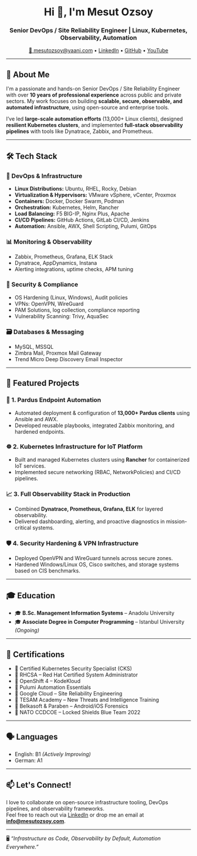 <h1 align="center">Hi 👋, I'm Mesut Ozsoy</h1>
<h3 align="center">Senior DevOps / Site Reliability Engineer | Linux, Kubernetes, Observability, Automation</h3>

<p align="center">
  <a href="mailto:mesutozsoy@yaani.com">📧 mesutozsoy@yaani.com</a> •
  <a href="https://www.linkedin.com/in/mesutozsoy/">LinkedIn</a> •
  <a href="https://github.com/mesutozsoycom">GitHub</a> •
  <a href="https://www.youtube.com/@mesutozsoy">YouTube</a>
</p>

---

## 🔧 About Me

I'm a passionate and hands-on Senior DevOps / Site Reliability Engineer with over **10 years of professional experience** across public and private sectors. My work focuses on building **scalable, secure, observable, and automated infrastructure**, using open-source and enterprise tools.

I’ve led **large-scale automation efforts** (13,000+ Linux clients), designed **resilient Kubernetes clusters**, and implemented **full-stack observability pipelines** with tools like Dynatrace, Zabbix, and Prometheus.

---

## 🛠️ Tech Stack

### 🚀 DevOps & Infrastructure
- **Linux Distributions:** Ubuntu, RHEL, Rocky, Debian
- **Virtualization & Hypervisors:** VMware vSphere, vCenter, Proxmox
- **Containers:** Docker, Docker Swarm, Podman
- **Orchestration:** Kubernetes, Helm, Rancher
- **Load Balancing:** F5 BIG-IP, Nginx Plus, Apache
- **CI/CD Pipelines:** GitHub Actions, GitLab CI/CD, Jenkins
- **Automation:** Ansible, AWX, Shell Scripting, Pulumi, GitOps

### 📊 Monitoring & Observability
- Zabbix, Prometheus, Grafana, ELK Stack  
- Dynatrace, AppDynamics, Instana  
- Alerting integrations, uptime checks, APM tuning

### 🔐 Security & Compliance
- OS Hardening (Linux, Windows), Audit policies  
- VPNs: OpenVPN, WireGuard  
- PAM Solutions, log collection, compliance reporting  
- Vulnerability Scanning: Trivy, AquaSec

### 🗃️ Databases & Messaging
- MySQL, MSSQL  
- Zimbra Mail, Proxmox Mail Gateway  
- Trend Micro Deep Discovery Email Inspector

---

## 📌 Featured Projects

### 🧩 1. **Pardus Endpoint Automation**
- Automated deployment & configuration of **13,000+ Pardus clients** using Ansible and AWX.
- Developed reusable playbooks, integrated Zabbix monitoring, and hardened endpoints.

### ☸️ 2. **Kubernetes Infrastructure for IoT Platform**
- Built and managed Kubernetes clusters using **Rancher** for containerized IoT services.
- Implemented secure networking (RBAC, NetworkPolicies) and CI/CD pipelines.

### 📈 3. **Full Observability Stack in Production**
- Combined **Dynatrace, Prometheus, Grafana, ELK** for layered observability.
- Delivered dashboarding, alerting, and proactive diagnostics in mission-critical systems.

### 🛡️ 4. **Security Hardening & VPN Infrastructure**
- Deployed OpenVPN and WireGuard tunnels across secure zones.
- Hardened Windows/Linux OS, Cisco switches, and storage systems based on CIS benchmarks.

---

## 🎓 Education

- 🎓 **B.Sc. Management Information Systems** – Anadolu University  
- 🎓 **Associate Degree in Computer Programming** – Istanbul University *(Ongoing)*

---

## 🏅 Certifications

- 📌 Certified Kubernetes Security Specialist (CKS)  
- 📌 RHCSA – Red Hat Certified System Administrator  
- 📌 OpenShift 4 – KodeKloud  
- 📌 Pulumi Automation Essentials  
- 📌 Google Cloud – Site Reliability Engineering  
- 📌 TESAM Academy – New Threats and Intelligence Training  
- 📌 Belkasoft & Paraben – Android/iOS Forensics  
- 📌 NATO CCDCOE – Locked Shields Blue Team 2022  

---

## 🗣️ Languages

- English: B1 *(Actively Improving)*  
- German: A1

---

## 📫 Let's Connect!

I love to collaborate on open-source infrastructure tooling, DevOps pipelines, and observability frameworks.  
Feel free to reach out via [LinkedIn](https://www.linkedin.com/in/mesutozsoy/) or drop me an email at **info@mesutozsoy.com**.

---
🖥️ _“Infrastructure as Code, Observability by Default, Automation Everywhere.”_

